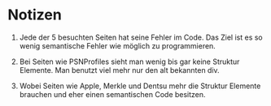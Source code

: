 # Notizen

1. Jede der 5 besuchten Seiten hat seine Fehler im Code. Das Ziel ist es so wenig semantische Fehler wie möglich zu programmieren.

2. Bei Seiten wie PSNProfiles sieht man wenig bis gar keine Struktur Elemente. Man benutzt viel mehr nur den alt bekannten div.

3. Wobei Seiten wie Apple, Merkle und Dentsu mehr die Struktur Elemente brauchen und eher einen semantischen Code besitzen.
